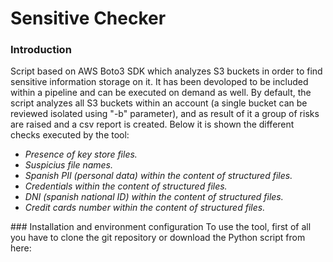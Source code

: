 # Sensitive Checker

### Introduction
Script based on AWS Boto3 SDK which analyzes S3 buckets in order to find sensitive information storage on it. It has been devoloped to be included within a pipeline and can be executed on demand as well. By default, the script analyzes all S3 buckets within an account (a single bucket can be reviewed isolated using "-b" parameter), and as result of it a group of risks are raised and a csv report is created.
Below it is shown the different checks executed by the tool:
<em>
* Presence of key store files.
* Suspicius file names.
* Spanish PII (personal data) within the content of structured files.
* Credentials within the content of structured files.
* DNI (spanish national ID) within the content of structured files.
* Credit cards number within the content of structured files.
</em>
### Installation and environment configuration
To use the tool, first of all you have to clone the git repository or download the Python script from here:
